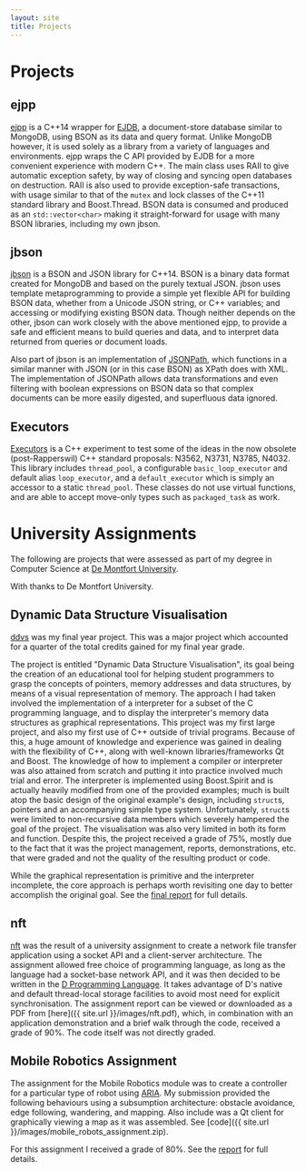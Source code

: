 ```yaml
---
layout: site
title: Projects
---
```

# Projects

## ejpp

[ejpp](http://chrismanning.github.io/ejpp) is a C++14 wrapper for [EJDB](http://ejdb.org/), a document-store database similar to MongoDB, using BSON as its data and query format.
Unlike MongoDB however, it is used solely as a library from a variety of languages and environments.
ejpp wraps the C API provided by EJDB for a more convenient experience with modern C++.
The main class uses RAII to give automatic exception safety, by way of closing and syncing open databases on destruction.
RAII is also used to provide exception-safe transactions, with usage similar to that of the `mutex` and lock classes of the C++11 standard library and Boost.Thread.
BSON data is consumed and produced as an `std::vector<char>` making it straight-forward for usage with many BSON libraries, including my own jbson.

## jbson

[jbson](http://chrismanning.github.io/jbson) is a BSON and JSON library for C++14.
BSON is a binary data format created for MongoDB and based on the purely textual JSON.
jbson uses template metaprogramming to provide a simple yet flexible API for building BSON data, whether from a Unicode JSON string, or C++ variables; and accessing or modifying existing BSON data.
Though neither depends on the other, jbson can work closely with the above mentioned ejpp, to provide a safe and efficient means to build queries and data, and to interpret data returned from queries or document loads.

Also part of jbson is an implementation of [JSONPath](http://goessner.net/articles/JsonPath/), which functions in a similar manner with JSON (or in this case BSON) as XPath does with XML.
The implementation of JSONPath allows data transformations and even filtering with boolean expressions on BSON data so that complex documents can be more easily digested, and superfluous data ignored.

## Executors

[Executors](https://github.com/chrismanning/executors) is a C++ experiment to test some of the ideas in the now obsolete (post-Rapperswil) C++ standard proposals: N3562, N3731, N3785, N4032.
This library includes `thread_pool`, a configurable `basic_loop_executor` and default alias `loop_executor`, and a `default_executor` which is simply an accessor to a static `thread_pool`.
These classes do not use virtual functions, and are able to accept move-only types such as `packaged_task` as work.

# University Assignments

The following are projects that were assessed as part of my degree in Computer Science at [De Montfort University](http://www.dmu.ac.uk/).

With thanks to De Montfort University.

## Dynamic Data Structure Visualisation

[ddvs](https://github.com/chrismanning/ddvs) was my final year project.
This was a major project which accounted for a quarter of the total credits gained for my final year grade.

The project is entitled "Dynamic Data Structure Visualisation", its goal being the creation of an educational tool for helping student programmers to grasp the concepts of pointers, memory addresses and data structures, by means of a visual representation of memory.
The approach I had taken involved the implementation of a interpreter for a subset of the C programming language, and to display the interpreter's memory data structures as graphical representations.
This project was my first large project, and also my first use of C++ outside of trivial programs.
Because of this, a huge amount of knowledge and experience was gained in dealing with the flexibility of C++, along with well-known libraries/frameworks Qt and Boost.
The knowledge of how to implement a compiler or interpreter was also attained from scratch and putting it into practice involved much trial and error.
The interpreter is implemented using Boost.Spirit and is actually heavily modified from one of the provided examples; much is built atop the basic design of the original example's design, including `struct`s, pointers and an accompanying simple type system.
Unfortunately, `struct`s were limited to non-recursive data members which severely hampered the goal of the project.
The visualisation was also very limited in both its form and function.
Despite this, the project received a grade of 75%, mostly due to the fact that it was the project management, reports, demonstrations, etc. that were graded and not the quality of the resulting product or code.

While the graphical representation is primitive and the interpreter incomplete, the core approach is perhaps worth revisiting one day to better accomplish the original goal.
See the [final report]({{site.url}}/images/ack_final_report.pdf) for full details.

## nft

[nft](https://github.com/chrismanning/nft) was the result of a university assignment to create a network file transfer application using a socket API and a client-server architecture.
The assignment allowed free choice of programming language, as long as the language had a socket-base network API, and it was then decided to be written in the [D Programming Language](http://dlang.org/).
It takes advantage of D's native and default thread-local storage facilities to avoid most need for explicit synchronisation.
The assignment report can be viewed or downloaded as a PDF from [here]({{ site.url }}/images/nft.pdf), which, in combination with an application demonstration and a brief walk through the code, received a grade of 90%. The code itself was not directly graded.

## Mobile Robotics Assignment

The assignment for the Mobile Robotics module was to create a controller for a particular type of robot using [ARIA](http://robots.mobilerobots.com/wiki/ARIA).
My submission provided the following behaviours using a subsumption architecture: obstacle avoidance, edge following, wandering, and mapping.
Also include was a Qt client for graphically viewing a map as it was assembled. See [code]({{ site.url }}/images/mobile_robots_assignment.zip).

For this assignment I received a grade of 80%.
See the [report]({{site.url}}/images/mobile_robots_report.pdf) for full details.
